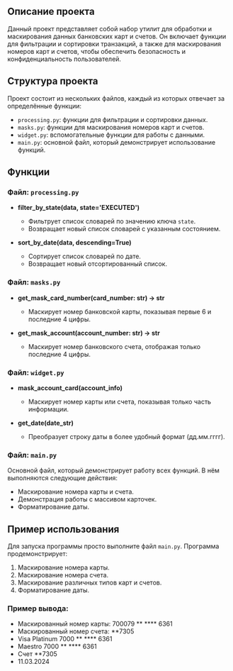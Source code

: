 ## Описание проекта

Данный проект представляет собой набор утилит для обработки и маскирования данных банковских карт и счетов. Он включает функции для фильтрации и сортировки транзакций, а также для маскирования номеров карт и счетов, чтобы обеспечить безопасность и конфиденциальность пользователей.

## Структура проекта

Проект состоит из нескольких файлов, каждый из которых отвечает за определённые функции:

- `processing.py`: функции для фильтрации и сортировки данных.
- `masks.py`: функции для маскирования номеров карт и счетов.
- `widget.py`: вспомогательные функции для работы с данными.
- `main.py`: основной файл, который демонстрирует использование функций.

## Функции

### Файл: `processing.py`

- **filter_by_state(data, state='EXECUTED')**
  - Фильтрует список словарей по значению ключа `state`.
  - Возвращает новый список словарей с указанным состоянием.

- **sort_by_date(data, descending=True)**
  - Сортирует список словарей по дате.
  - Возвращает новый отсортированный список.

### Файл: `masks.py`

- **get_mask_card_number(card_number: str) -> str**
  - Маскирует номер банковской карты, показывая первые 6 и последние 4 цифры.
  
- **get_mask_account(account_number: str) -> str**
  - Маскирует номер банковского счета, отображая только последние 4 цифры.

### Файл: `widget.py`

- **mask_account_card(account_info)**
  - Маскирует номер карты или счета, показывая только часть информации.
  
- **get_date(date_str)**
  - Преобразует строку даты в более удобный формат (дд.мм.гггг).

### Файл: `main.py`

Основной файл, который демонстрирует работу всех функций. В нём выполняются следующие действия:
- Маскирование номера карты и счета.
- Демонстрация работы с массивом карточек.
- Форматирование даты.

## Пример использования

Для запуска программы просто выполните файл `main.py`. Программа продемонстрирует:
1. Маскирование номера карты.
2. Маскирование номера счета.
3. Маскирование различных типов карт и счетов.
4. Форматирование даты.

### Пример вывода:

- Маскированный номер карты: 700079 ** **** 6361
- Маскированный номер счета: **7305
- Visa Platinum 7000 ** **** 6361
- Maestro 7000 ** **** 6361
- Счет **7305
- 11.03.2024
